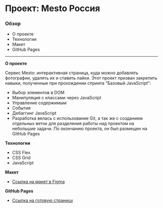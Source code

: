 # Проект: Mesto Россия

### Обзор
* О проекте
* Технологии
* Макет
* GitHub Pages
___

**О проекте**

Сервис Mesto: интерактивная страница, куда можно добавлять фотографии, удалять их и ставить лайки.
Этот проект призван закрепить навыки, полученные при прохождении спринта "Базовый JavaScript":
* Выбор элементов в DOM
* Манипуляция с классами через JavaScript
* Управление содержимым
* События
* Дебаггинг JavaScript
* Разработка велась с использование Git, а так же с созданием отдельных веток для разделения работы над проектом на небольшие задачи. По окончанию проекта, он был размещен на GitHub Pages

**Технологии**
* CSS Flex
* CSS Grid
* JavaScript

**Макет**
* [Ссылка на макет в Figma](https://www.figma.com/file/2cn9N9jSkmxD84oJik7xL7/JavaScript.-Sprint-4)

**GitHub Pages**
* [Ссылка на готовую страницу](https://aleksandr-shelukhin.github.io/mesto/)
